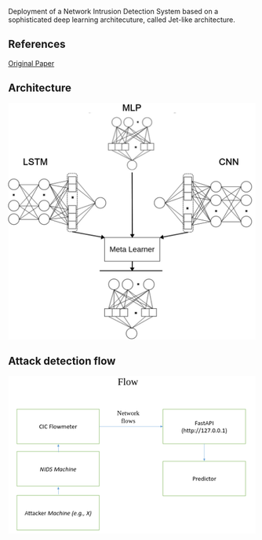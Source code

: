 Deployment of a Network Intrusion Detection System based on a sophisticated deep learning architecuture, called Jet-like architecture.
## References
<a href="https://arxiv.org/abs/2002.12592">Original Paper</a>

## Architecture

<img src="docs/Ensemble Architecture.jpg" width=640/>

## Attack detection flow

<img src="docs/attack_detection_flow.png" width=640/>

